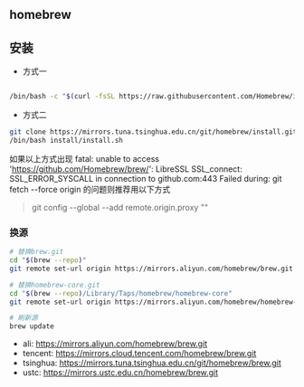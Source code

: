 homebrew
----------------

安装
--------------

- 方式一

``` sh

/bin/bash -c "$(curl -fsSL https://raw.githubusercontent.com/Homebrew/install/HEAD/install.sh)"


```
- 方式二

``` sh
git clone https://mirrors.tuna.tsinghua.edu.cn/git/homebrew/install.git
/bin/bash install/install.sh
```


如果以上方式出现 fatal: unable to access 'https://github.com/Homebrew/brew/': LibreSSL SSL_connect: SSL_ERROR_SYSCALL in connection to github.com:443 Failed during: git fetch --force origin 的问题则推荐用以下方式

> git config --global --add remote.origin.proxy ""



### 换源

``` sh
# 替换brew.git
cd "$(brew --repo)"
git remote set-url origin https://mirrors.aliyun.com/homebrew/brew.git

# 替换homebrew-core.git
cd "$(brew --repo)/Library/Taps/homebrew/homebrew-core"
git remote set-url origin https://mirrors.aliyun.com/homebrew/homebrew-core.git

# 刷新源
brew update
```

- ali: <https://mirrors.aliyun.com/homebrew/brew.git>
- tencent: <https://mirrors.cloud.tencent.com/homebrew/brew.git>
- tsinghua: <https://mirrors.tuna.tsinghua.edu.cn/git/homebrew/brew.git>
- ustc: <https://mirrors.ustc.edu.cn/homebrew/brew.git>
